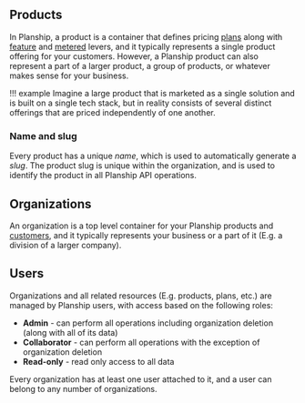 ## Products

In Planship, a product is a container that defines pricing [plans](plans.md) along with [feature](feature-levers.md) and [metered](metered-levers.md) levers, and it typically represents a single product offering for your customers. However, a Planship product can also represent a part of a larger product, a group of products, or whatever makes sense for your business.

!!! example
    Imagine a large product that is marketed as a single solution and is built on a single tech stack, but in reality consists of several distinct offerings that are priced independently of one another.

### Name and slug

Every product has a unique _name_, which is used to automatically generate a _slug_. The product slug is unique within the organization, and is used to identify the product in all Planship API operations.

## Organizations

An organization is a top level container for your Planship products and [customers](customers.md), and it typically represents your business or a part of it (E.g. a division of a larger company).

## Users

Organizations and all related resources (E.g. products, plans, etc.) are managed by Planship users, with access based on the following roles:

- **Admin** - can perform all operations including organization deletion (along with all of its data)
- **Collaborator** - can perform all operations with the exception of organization deletion
- **Read-only** - read only access to all data

Every organization has at least one user attached to it, and a user can belong to any number of organizations.
